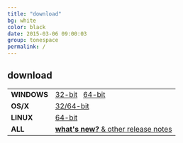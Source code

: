 ```yaml
---
title: "download"
bg: white
color: black
date: 2015-03-06 09:00:03
group: tonespace
permalink: /
---
```


## download



|                           |                       |
| ------------------------- | --------------------- |
| **WINDOWS** | <a class="button button-primary u-fixed-width-10 track-click" href="/en/tonespace/v0205/download/544/tonespace-2.5.544-win-32bit.zip">32-bit</a>  &nbsp; <a class="button button-primary u-fixed-width-10 track-click" href="/en/tonespace/v0205/download/544/tonespace-2.5.544-win-64bit.zip">64-bit</a> | 
| **OS/X**    | <a class="button button-primary u-fixed-width-10 track-click" href="/en/tonespace/v0205/download/544/tonespace-2.5.544-macosx.dmg">32/64-bit</a> |
| **LINUX**   | <a class="button button-primary u-fixed-width-10 track-click" href="/en/tonespace/v0205/download/544/tonespace-2.5.544-linux-64bit.zip">64-bit</a> |
| **ALL**     | [**what's new?**  &  other release notes](/en/tonespace/v0205/download/544/readme-tonespace.html)         |

 